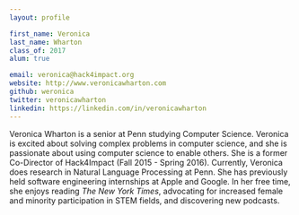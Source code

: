 ```yaml
---
layout: profile

first_name: Veronica
last_name: Wharton
class_of: 2017
alum: true

email: veronica@hack4impact.org
website: http://www.veronicawharton.com
github: weronica
twitter: veronicawharton
linkedin: https://linkedin.com/in/veronicawharton
---
```


Veronica Wharton is a senior at Penn studying Computer Science. Veronica is excited about solving complex problems in computer science, and she is passionate about using computer science to enable others. She is a former Co-Director of Hack4Impact (Fall 2015 - Spring 2016). Currently, Veronica does research in Natural Language Processing at Penn. She has previously held software engineering internships at Apple and Google. In her free time, she enjoys reading _The New York Times_, advocating for increased female and minority participation in STEM fields, and discovering new podcasts.

